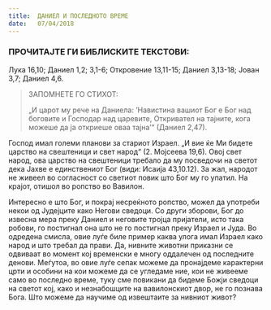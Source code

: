 ```yaml
---
title:  ДАНИЕЛ И ПОСЛЕДНОТО ВРЕМЕ
date:   07/04/2018
---
```


### ПРОЧИТАЈТЕ ГИ БИБЛИСКИТЕ ТЕКСТОВИ:
Лука 16,10; Даниел 1,2; 3,1-6; Откровение 13,11-15; Даниел 3,13-18; Јован 3,7; Даниел 4,6.

> <p>ЗАПОМНЕТЕ ГО СТИХОТ:</p>
>  „И царот му рече на Даниела: ’Навистина вашиот Бог е Бог над боговите и Господар над царевите, Откривател на тајните, кога можеше да ја откриеше оваа тајна’“ (Даниел 2,47).

Господ имал големи планови за стариот Израел. „И вие ќе Ми бидете царство на свештеници и свет народ“ (2. Мојсеева 19,6).
Овој свет народ, ова царство на свештеници требало да му посведочи на светот дека Јахве е единствениот Бог (види: Исаија 43,10.12). За жал, народот не живеел во согласност со светиот повик што Бог му го упатил. На крајот, отишол во ропство во Вавилон.

Интересно е што Бог, и покрај несреќното ропство, можел да употреби некои од Јудејците како Негови сведоци. Со други зборови, Бог до извесна мера преку Даниел и неговите тројца пријатели, исто така робови, го постигнал она што не го постигнал преку Израел и Јуда. Во одредена смисла, овие луѓе биле пример каква улога имал Израел како народ и што требал да прави.
Да, нивните животни приказни се одвиваат во момент кој временски е многу оддалечен од последните денови. Меѓутоа, во овие луѓе сепак можеме да пронајдеме карактерни црти и особини на кои можеме да се угледаме ние, кои не живееме само во последно време, туку сме повикани да бидеме Божји сведоци на светот кој, како и незнабошците на вавилонскиот двор, не го познава Бога. Што можеме да научиме од извештаите за нивниот живот?
